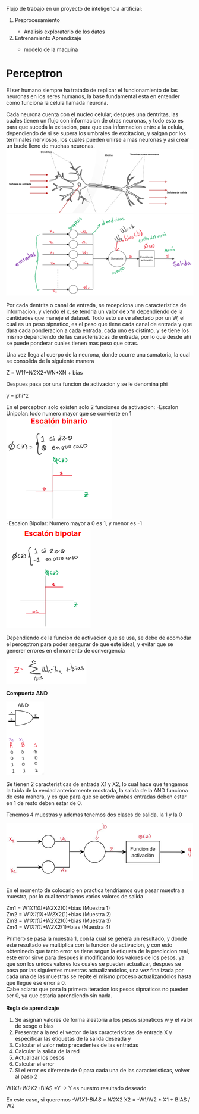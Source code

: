 

Flujo de trabajo en un proyecto de inteligencia artificial:
<ol>
<li>Preprocesamiento</li>
    <ul>
    <li>Analisis exploratorio de los datos</li>
    </ul>
<li>Entrenamiento Aprendizaje</li>
    <ul>
    <li>modelo de la maquina</li>
    </ul>
</ol>


# Perceptron 

El ser humano siempre ha tratado de replicar el funcionamiento de las neuronas en los seres humanos, la base fundamental esta en entender como funciona la celula llamada neurona.<br>

Cada neurona cuenta con el nucleo celular, despues una dentritas, las cuales tienen un flujo con informacion de otras neuronas, y todo esto es para que suceda la exitacion, para que esa informacion entre a la celula, dependiendo de si se supera los umbrales de excitacion, y salgan por los terminales nerviosos, los cuales pueden unirse a mas neuronas y asi crear un bucle lleno de muchas neuronas.<br>
![Neurona](image-1.png)
![Estrucrua_Perceptron](image.png)

Por cada dentrita o canal de entrada, se recepciona una caracteristica de informacion, y viendo el x, se tendria un valor de x*n dependiendo de la cantidades que maneje el dataset.
Todo esto se ve afectado por un W, el cual es un peso sipnatico, es el peso que tiene cada canal de entrada y que dara cada ponderacion a cada entrada, cada uno es distinto, y se tiene los mismo dependiendo de las caracteristicas de entrada, por lo que desde ahi se puede ponderar cuales tienen mas peso que otras.

Una vez llega al cuerpo de la neurona, donde ocurre una sumatoria, la cual se consolida de la siguiente manera

Z = W1*1+W2*X2+WN*XN + bias


Despues pasa por una funcion de activacion y se le denomina phi

y = phi*z


En el perceptron solo existen solo 2 funciones de activacion:
    -Escalon Unipolar: todo numero mayor que  se convierte en 1
    <br>
    ![Escalon Unipolar](image-2.png)
    <br>
    -Escalon Bipolar: Numero mayor a 0 es 1, y menor es -1
    <br>
    ![Escalon Bipolar](image-3.png)

Dependiendo de la funcion de activacion que se usa, se debe de acomodar el perceptron para poder asegurar de que este ideal, y evitar que se generer errores en el momento de ocnvergencia

![Z](image-4.png)

**Compuerta AND**

![Compuerta AND](image-5.png)

Se tienen 2 caracteristicas de entrada X1 y X2, lo cual hace que tengamos la tabla de la verdad anteriormente mostrada, la salida de la AND funciona de esta manera, y es que para que se active ambas entradas deben estar en 1 de resto deben estar de 0.

Tenemos 4 muestras y ademas tenemos dos clases de salida, la 1 y la 0

![Perceptron](image-6.png)

En el momento de colocarlo en practica tendriamos que pasar muestra a muestra, por lo cual tendriamos varios valores de salida

Zm1 = W1*X1(0)+W2*X2(0)+bias   (Muestra 1) <br>
Zm2 = W1*X1(0)+W2*X2(1)+bias   (Muestra 2) <br>
Zm3 = W1*X1(1)+W2*X2(0)+bias   (Muestra 3) <br>
Zm4 = W1*X1(1)+W2*X2(1)+bias   (Muestra 4) <br>

Primero se pasa la muestra 1, con la  cual se genera un resultado, y donde este resultado se multiplica con la funcion de activacion, y con esto obteninedo que tanto error se tiene segun la etiqueta de la prediccion real, este error sirve para despues ir modificando los valores de los pesos, ya que son los unicos valores los cuales se pueden actualizar, despues se pasa por las siguientes muestras actualizandolos, una vez finalizada por cada una de las muestras se repite el mismo proceso actualizandolos hasta que llegue ese error a 0.
<br>
Cabe aclarar que para la primera iteracion los pesos sipnaticos no pueden ser 0, ya que estaria aprendiendo sin nada.
<br>
<br>
**Regla de aprendizaje**
<ol>
<li>Se asignan valores de forma aleatoria a los pesos sipnaticos w y el valor de sesgo o bias</li>
<li>Presentar a la red el vector de las caracteristicas de entrada X y especificar las etiquetas de la salida deseada y</li>
<li>Calcular el valor neto precedentes de las entradas</li>
<li>Calcular la salida de la red</li>
<li>Actualizar los pesos</li>
<li>Calcular el error</li>
<li>Si el error es diferente de 0 para cada una de las caracteristicas, volver al paso 2</li>
</ol>

W1*X1+W2*X2+BIAS =Y -> Y es nuestro resultado deseado

En este caso, si queremos
-W1*X1-BIAS = W2*X2
X2 = -W1/W2 * X1 + BIAS / W2
